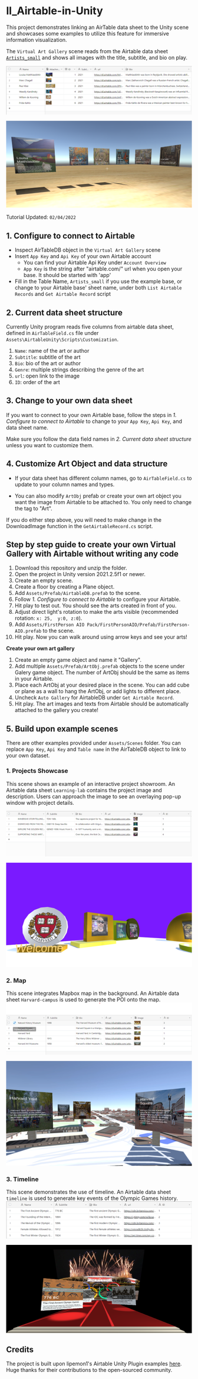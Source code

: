 # ll_Airtable-in-Unity

This project demonstrates linking an AirTable data sheet to the Unity scene and showcases some examples to utilize this feature for immersive information visualization. 

The `Virtual Art Gallery` scene reads from the Airtable data sheet [`Artists_small`](https://airtable.com/appV5LgA8wXE1FnXZ/tbl6BD4rsBZ4ma5nw/viwbGD5PDBeyGNfSO?blocks=hide) and shows all images with the title, subtitle, and bio on play.

![Artists_small Table Columns](/Screenshot/artist_table.png)

![Art Virtual Gallery](/Screenshot/Gallery.PNG)


Tutorial Updated: `02/04/2022`
## 1. Configure to connect to Airtable
* Inspect AirTableDB object in the `Virtual Art Gallery` scene
* Insert `App Key` and `Api Key` of your own Airtable account
    * You can find your Airtable Api Key under `Account Overview`
    * `App Key` is the string after "airtable.com/" url when you open your base. It should be started with 'app'
* Fill in the Table Name, `Artists_small` if you use the example base, or change to your Airtable base' sheet name, under both `List Airtable Records` and `Get Airtable Record` script

## 2. Current data sheet structure
Currently Unity program reads  five columns from airtable data sheet, defined in `AirTableField.cs` file under `Assets\AirtableUnity\Scripts\Customization`.
1. `Name`: name of the art or author
2. `Subtitle`: subtitle of the art
3. `Bio`: bio of the art or author
4. `Genre`: multiple strings describing the genre of the art
5. `url`: open link to the image
6. `ID`: order of the art


## 3. Change to your own data sheet
If you want to connect to your own Airtable base, follow the steps in *1. Configure to connect to Airtable* to change to your
`App Key`, `Api Key`, and data sheet name.

Make sure you follow the data field names in *2. Current data sheet structure* unless you want to customize them.


## 4. Customize Art Object and data structure
* If your data sheet has different column names, go to `AirTableField.cs` to update to your column names and types.

* You can also modify `ArtObj` prefab or create your own art object you want the image from Airtable to be attached to. You only need to change the tag to "Art".

If you do either step above, you will need to make change in the DownloadImage function in the `GetAirtableRecord.cs` script.

## Step by step guide to create your own Virtual Gallery with Airtable without writing any code
1. Download this repository and unzip the folder.
2. Open the project in Unity version 2021.2.5f1 or newer.
3. Create an empty scene.
4. Create a floor by creating a Plane object.
5. Add `Assets/Prefab/AirtableDB.prefab` to the scene.
6. Follow *1. Configure to connect to Airtable* to configure your Airtable.
7. Hit play to test out. You should see the arts created in front of you.
8. Adjust direct light's rotation to make the arts visible (recommended rotation: `x: 25,  y:0, z:0`).
9. Add `Assets/FirstPerson AIO Pack/FirstPersonAIO/Prefab/FirstPerson-AIO.prefab` to the scene.
10. Hit play. Now you can walk around using arrow keys and see your arts!

**Create your own art gallery**
1. Create an empty game object and name it "Gallery".
2. Add multiple `Assets/Prefab/ArtObj.prefab` objects to the scene under Galery game object. The number of ArtObj should be the same as items in your Airtable.
3. Place each ArtObj at your desired place in the scene. You can add cube or plane as a wall to hang the ArtObj, or add lights to different place.
4. Uncheck `Auto Gallery` for AirtableDB under `Get Airtable Record`.
5. Hit play. The art images and texts from Airtable should be automatically attached to the gallery you create!
 

 ## 5. Build upon example scenes
 There are other examples provided under `Assets/Scenes` folder. You can replace  `App Key`, `Api Key` and `Table name` in the AirTableDB object to link to your own dataset.
 ### **1. Projects Showcase**
 This scene shows an example of an interactive project showroom. An Airtable data sheet `Learning-lab` contains the project image and description. Users can approach the image to see an overlaying pop-up window with project details.

 ![Learning-lab Table Columns](/Screenshot/project_table.png)

 ![Project Showcase](/Screenshot/Showroom.png)

### **2. Map**
 This scene integrates Mapbox map in the background. An Airtable data sheet `Harvard-campus` is used to generate the POI onto the map.
 ![Harvard-campus Table Columns](/Screenshot/harvard_table.png)

 ![Harvard Campus Map](/Screenshot/Map.png)

 ### **3. Timeline**  
 This scene demonstrates the use of timeline. An Airtable data sheet `timeline` is used to generate key events of the Olympic Games history.
 ![Timeline Table Columns](/Screenshot/timeline_table.png)

 ![Olympic Games Timeline](/Screenshot/Timeline.png)


## Credits
The project is built upon lipemon1's Airtable Unity Plugin examples [here](https://github.com/lipemon1/airtableunity). Huge thanks for their contributions to the open-sourced community.
